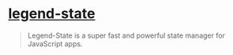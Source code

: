 # [legend-state](https://github.com/LegendApp/legend-state)

> Legend-State is a super fast and powerful state manager for JavaScript apps.
